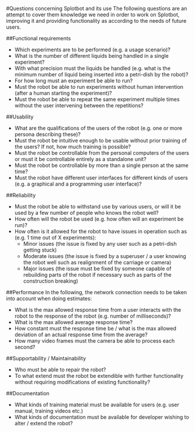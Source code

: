 #Questions concerning Splotbot and its use
The following questions are an attempt to cover them knowledge we need in order
to work on Splotbot, improving it and providing functionality as according to
the needs of future users.

##Functional requirements
- Which experiments are to be performed (e.g. a usage scenario)?
- What is the number of different liquids being handled in a single experiment?
- With what precision must the liquids be handled (e.g. what is the minimum
  number of liquid being inserted into a petri-dish by the robot)?
- For how long must an experiment be able to run?
- Must the robot be able to run experiments without human intervention (after
  a human starting the experiment)?
- Must the robot be able to repeat the same experiment multiple times without
  the user intervening between the repetitions?

##Usability
- What are the qualifications of the users of the robot (e.g. one or more
  persona describing these)?
- Must the robot be intuitive enough to be usable without prior training of the
  users? If not, how much training is possible?
- Must the robot be controllable from the personal computers of the users or
  must it be controllable entirely as a standalone unit?
- Must the robot be controllable by more than a single person at the same time?
- Must the robot have different user interfaces for different kinds of users
  (e.g. a graphical and a programming user interface)?

##Reliability
- Must the robot be able to withstand use by various users, or will it be used by
  a few number of people who knows the robot well?
- How often will the robot be used (e.g. how often will an experiment be run)?
- How often is it allowed for the robot to have issues in operation such as
  (e.g. 1 time out of X experiments):
    - Minor issues (the issue is fixed by any user such as a petri-dish getting
      stuck)
    - Moderate issues (the issue is fixed by a superuser / a user knowing the
      robot well such as realignment of the carriage or camera)
    - Major issues (the issue must be fixed by someone capable of rebuilding
      parts of the robot if necessary such as parts of the construction
      breaking)

##Performance
In the following, the network connection needs to be taken into account when
doing estimates:

- What is the max allowed response time from a user interacts with the robot to
  the response of the robot (e.g. number of milliseconds)?
- What is the max allowed average response time?
- How constant must the response time be / what is the max allowed deviation of
  an actual response time from the average?
- How many video frames must the camera be able to process each second?

##Supportability / Maintainability
- Who must be able to repair the robot?
- To what extend must the robot be extendible with further functionality without
  requiring modifications of existing functionality?

##Documentation
- What kinds of training material must be available for users (e.g. user manual,
  training videos etc.)
- What kinds of documentation must be available for developer wishing to alter /
  extend the robot?
